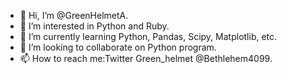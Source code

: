 - 👋 Hi, I’m @GreenHelmetA.
- 👀 I’m interested in Python and Ruby.
- 🌱 I’m currently learning Python, Pandas, Scipy, Matplotlib, etc.
- 💞️ I’m looking to collaborate on Python program. 
- 📫 How to reach me:Twitter Green_helmet @Bethlehem4099.

<!---
GreenHelmetA/GreenHelmetA is a ✨ special ✨ repository because its `README.md` (this file) appears on your GitHub profile.
You can click the Preview link to take a look at your changes.
--->
